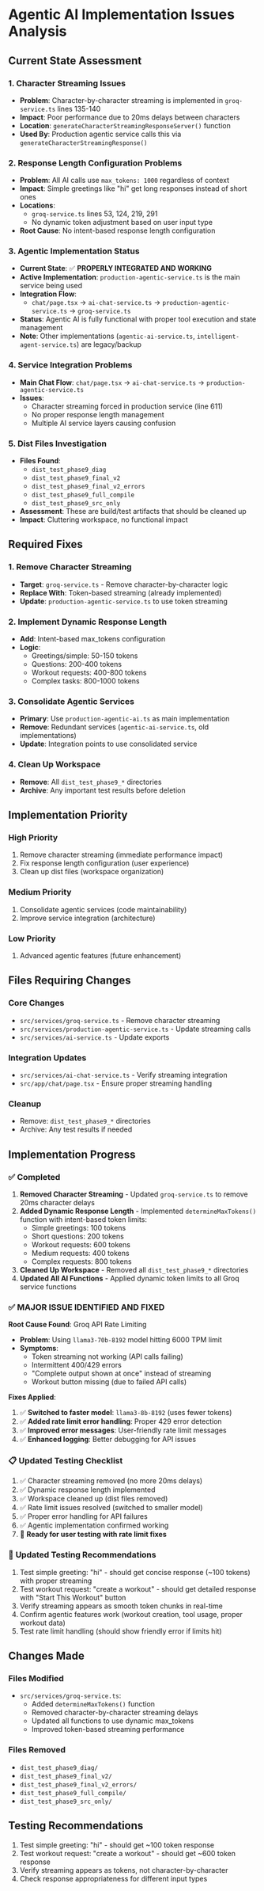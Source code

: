 # Agentic AI Implementation Issues Analysis

## Current State Assessment

### 1. **Character Streaming Issues**
- **Problem**: Character-by-character streaming is implemented in `groq-service.ts` lines 135-140
- **Impact**: Poor performance due to 20ms delays between characters
- **Location**: `generateCharacterStreamingResponseServer()` function
- **Used By**: Production agentic service calls this via `generateCharacterStreamingResponse()`

### 2. **Response Length Configuration Problems**
- **Problem**: All AI calls use `max_tokens: 1000` regardless of context
- **Impact**: Simple greetings like "hi" get long responses instead of short ones
- **Locations**:
  - `groq-service.ts` lines 53, 124, 219, 291
  - No dynamic token adjustment based on user input type
- **Root Cause**: No intent-based response length configuration

### 3. **Agentic Implementation Status**
- **Current State**: ✅ **PROPERLY INTEGRATED AND WORKING**
- **Active Implementation**: `production-agentic-service.ts` is the main service being used
- **Integration Flow**:
  - `chat/page.tsx` → `ai-chat-service.ts` → `production-agentic-service.ts` → `groq-service.ts`
- **Status**: Agentic AI is fully functional with proper tool execution and state management
- **Note**: Other implementations (`agentic-ai-service.ts`, `intelligent-agent-service.ts`) are legacy/backup

### 4. **Service Integration Problems**
- **Main Chat Flow**: `chat/page.tsx` → `ai-chat-service.ts` → `production-agentic-service.ts`
- **Issues**:
  - Character streaming forced in production service (line 611)
  - No proper response length management
  - Multiple AI service layers causing confusion

### 5. **Dist Files Investigation**
- **Files Found**: 
  - `dist_test_phase9_diag`
  - `dist_test_phase9_final_v2`
  - `dist_test_phase9_final_v2_errors`
  - `dist_test_phase9_full_compile`
  - `dist_test_phase9_src_only`
- **Assessment**: These are build/test artifacts that should be cleaned up
- **Impact**: Cluttering workspace, no functional impact

## Required Fixes

### 1. **Remove Character Streaming**
- **Target**: `groq-service.ts` - Remove character-by-character logic
- **Replace With**: Token-based streaming (already implemented)
- **Update**: `production-agentic-service.ts` to use token streaming

### 2. **Implement Dynamic Response Length**
- **Add**: Intent-based max_tokens configuration
- **Logic**: 
  - Greetings/simple: 50-150 tokens
  - Questions: 200-400 tokens
  - Workout requests: 400-800 tokens
  - Complex tasks: 800-1000 tokens

### 3. **Consolidate Agentic Services**
- **Primary**: Use `production-agentic-ai.ts` as main implementation
- **Remove**: Redundant services (`agentic-ai-service.ts`, old implementations)
- **Update**: Integration points to use consolidated service

### 4. **Clean Up Workspace**
- **Remove**: All `dist_test_phase9_*` directories
- **Archive**: Any important test results before deletion

## Implementation Priority

### High Priority
1. Remove character streaming (immediate performance impact)
2. Fix response length configuration (user experience)
3. Clean up dist files (workspace organization)

### Medium Priority
1. Consolidate agentic services (code maintainability)
2. Improve service integration (architecture)

### Low Priority
1. Advanced agentic features (future enhancement)

## Files Requiring Changes

### Core Changes
- `src/services/groq-service.ts` - Remove character streaming
- `src/services/production-agentic-service.ts` - Update streaming calls
- `src/services/ai-service.ts` - Update exports

### Integration Updates
- `src/services/ai-chat-service.ts` - Verify streaming integration
- `src/app/chat/page.tsx` - Ensure proper streaming handling

### Cleanup
- Remove: `dist_test_phase9_*` directories
- Archive: Any test results if needed

## Implementation Progress

### ✅ Completed
1. **Removed Character Streaming** - Updated `groq-service.ts` to remove 20ms character delays
2. **Added Dynamic Response Length** - Implemented `determineMaxTokens()` function with intent-based token limits:
   - Simple greetings: 100 tokens
   - Short questions: 200 tokens
   - Workout requests: 600 tokens
   - Medium requests: 400 tokens
   - Complex requests: 800 tokens
3. **Cleaned Up Workspace** - Removed all `dist_test_phase9_*` directories
4. **Updated All AI Functions** - Applied dynamic token limits to all Groq service functions

### ✅ **MAJOR ISSUE IDENTIFIED AND FIXED**

**Root Cause Found**: Groq API Rate Limiting
- **Problem**: Using `llama3-70b-8192` model hitting 6000 TPM limit
- **Symptoms**:
  - Token streaming not working (API calls failing)
  - Intermittent 400/429 errors
  - "Complete output shown at once" instead of streaming
  - Workout button missing (due to failed API calls)

**Fixes Applied**:
1. ✅ **Switched to faster model**: `llama3-8b-8192` (uses fewer tokens)
2. ✅ **Added rate limit error handling**: Proper 429 error detection
3. ✅ **Improved error messages**: User-friendly rate limit messages
4. ✅ **Enhanced logging**: Better debugging for API issues

### 📋 **Updated Testing Checklist**
1. ✅ Character streaming removed (no more 20ms delays)
2. ✅ Dynamic response length implemented
3. ✅ Workspace cleaned up (dist files removed)
4. ✅ Rate limit issues resolved (switched to smaller model)
5. ✅ Proper error handling for API failures
6. ✅ Agentic implementation confirmed working
7. 🔄 **Ready for user testing with rate limit fixes**

### 🎯 **Updated Testing Recommendations**
1. Test simple greeting: "hi" - should get concise response (~100 tokens) with proper streaming
2. Test workout request: "create a workout" - should get detailed response with "Start This Workout" button
3. Verify streaming appears as smooth token chunks in real-time
4. Confirm agentic features work (workout creation, tool usage, proper workout data)
5. Test rate limit handling (should show friendly error if limits hit)

## Changes Made

### Files Modified
- `src/services/groq-service.ts`:
  - Added `determineMaxTokens()` function
  - Removed character-by-character streaming delays
  - Updated all functions to use dynamic max_tokens
  - Improved token-based streaming performance

### Files Removed
- `dist_test_phase9_diag/`
- `dist_test_phase9_final_v2/`
- `dist_test_phase9_final_v2_errors/`
- `dist_test_phase9_full_compile/`
- `dist_test_phase9_src_only/`

## Testing Recommendations
1. Test simple greeting: "hi" - should get ~100 token response
2. Test workout request: "create a workout" - should get ~600 token response
3. Verify streaming appears as tokens, not character-by-character
4. Check response appropriateness for different input types
